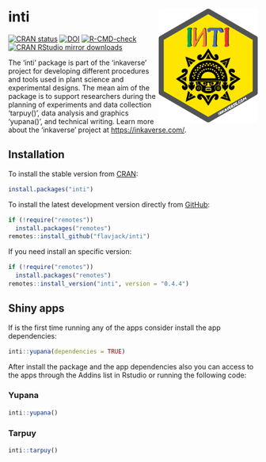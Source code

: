 
<!-- README.md is generated from README.Rmd. Please edit that file -->

# inti <img src="man/figures/logo.png" align="right" width="200" />

<!-- badges: start -->

[![CRAN
status](https://www.r-pkg.org/badges/version/inti)](https://CRAN.R-project.org/package=inti)
[![DOI](https://zenodo.org/badge/82401374.svg)](https://zenodo.org/badge/latestdoi/82401374)
[![R-CMD-check](https://github.com/Flavjack/inti/workflows/R-CMD-check/badge.svg)](https://github.com/Flavjack/inti/actions)
[![CRAN RStudio mirror
downloads](https://cranlogs.r-pkg.org/badges/grand-total/inti?color=brightgreen)](https://r-pkg.org/pkg/inti)
<!-- badges: end -->

The ‘inti’ package is part of the ‘inkaverse’ project for developing
different procedures and tools used in plant science and experimental
designs. The mean aim of the package is to support researchers during
the planning of experiments and data collection ‘tarpuy()’, data
analysis and graphics ‘yupana()’, and technical writing. Learn more
about the ‘inkaverse’ project at <https://inkaverse.com/>.

## Installation

To install the stable version from
[CRAN](https://cran.r-project.org/package=inti):

``` r
install.packages("inti")
```

To install the latest development version directly from
[GitHub](https://github.com/flavjack/inti):

``` r
if (!require("remotes"))
  install.packages("remotes")
remotes::install_github("flavjack/inti")
```

If you need install an specific version:

``` r
if (!require("remotes"))
  install.packages("remotes")
remotes::install_version("inti", version = "0.4.4")
```

## Shiny apps

If is the first time running any of the apps consider install the app
dependencies:

``` r
inti::yupana(dependencies = TRUE)
```

After install the package and the app dependencies also you can access
to the apps through the Addins list in Rstudio or running the following
code:

### Yupana

``` r
inti::yupana()
```

### Tarpuy

``` r
inti::tarpuy()
```

